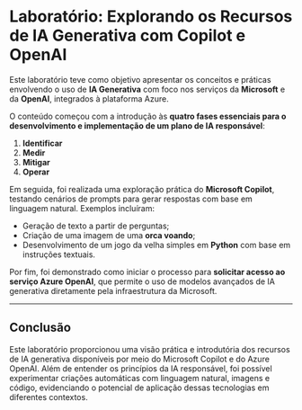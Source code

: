 # Laboratório: Explorando os Recursos de IA Generativa com Copilot e OpenAI

Este laboratório teve como objetivo apresentar os conceitos e práticas envolvendo o uso de **IA Generativa** com foco nos serviços da **Microsoft** e da **OpenAI**, integrados à plataforma Azure.

O conteúdo começou com a introdução às **quatro fases essenciais para o desenvolvimento e implementação de um plano de IA responsável**:
1. **Identificar**
2. **Medir**
3. **Mitigar**
4. **Operar**

Em seguida, foi realizada uma exploração prática do **Microsoft Copilot**, testando cenários de prompts para gerar respostas com base em linguagem natural. Exemplos incluíram:
- Geração de texto a partir de perguntas;
- Criação de uma imagem de uma **orca voando**;
- Desenvolvimento de um jogo da velha simples em **Python** com base em instruções textuais.

Por fim, foi demonstrado como iniciar o processo para **solicitar acesso ao serviço Azure OpenAI**, que permite o uso de modelos avançados de IA generativa diretamente pela infraestrutura da Microsoft.

---

## Conclusão

Este laboratório proporcionou uma visão prática e introdutória dos recursos de IA generativa disponíveis por meio do Microsoft Copilot e do Azure OpenAI. Além de entender os princípios da IA responsável, foi possível experimentar criações automáticas com linguagem natural, imagens e código, evidenciando o potencial de aplicação dessas tecnologias em diferentes contextos.
